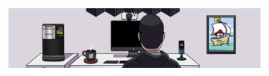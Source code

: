 <picture>
  <source media="(prefers-color-scheme: dark)" srcset="dark-banner.png">
  <source media="(prefers-color-scheme: light)" srcset="light-banner.png">
  <img alt="Burning the midday, or midnight, oil." src="light-banner.png">
</picture>